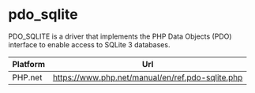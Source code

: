 # pdo_sqlite

PDO_SQLITE is a driver that implements the PHP Data Objects (PDO) interface to enable access to SQLite 3 databases.

| Platform | Url                                                              |
|----------|------------------------------------------------------------------|
| PHP.net  | https://www.php.net/manual/en/ref.pdo-sqlite.php                 |
